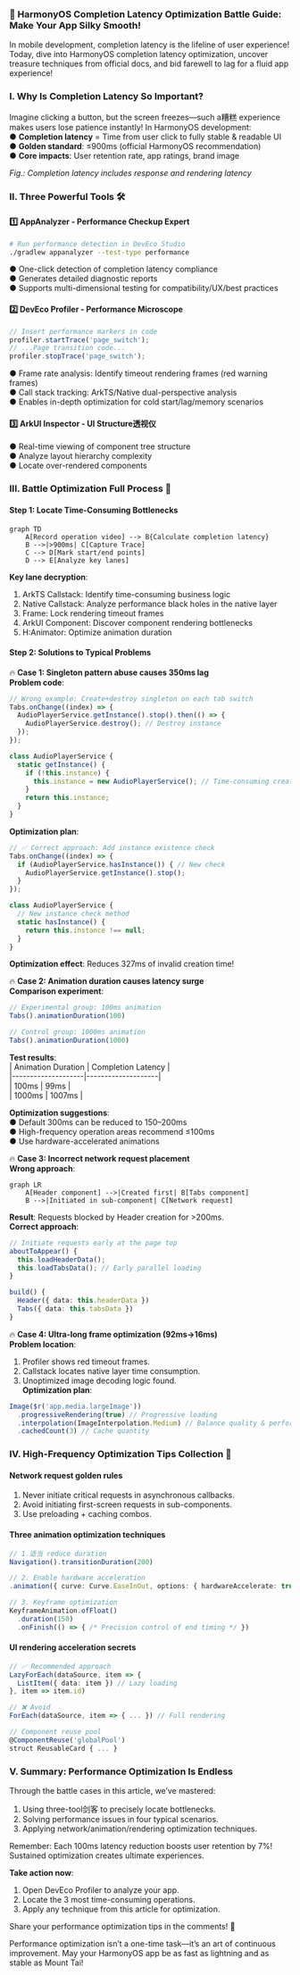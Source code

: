 ### 🚀 HarmonyOS Completion Latency Optimization Battle Guide: Make Your App Silky Smooth!  

In mobile development, completion latency is the lifeline of user experience! Today, dive into HarmonyOS completion latency optimization, uncover treasure techniques from official docs, and bid farewell to lag for a fluid app experience!  


### I. Why Is Completion Latency So Important?  
Imagine clicking a button, but the screen freezes—such a糟糕 experience makes users lose patience instantly! In HarmonyOS development:  
● **Completion latency** = Time from user click to fully stable & readable UI  
● **Golden standard**: ≤900ms (official HarmonyOS recommendation)  
● **Core impacts**: User retention rate, app ratings, brand image  

*Fig.: Completion latency includes response and rendering latency*  


### II. Three Powerful Tools 🛠️  
#### 1️⃣ AppAnalyzer - Performance Checkup Expert  
```bash  
# Run performance detection in DevEco Studio  
./gradlew appanalyzer --test-type performance  
```  
● One-click detection of completion latency compliance  
● Generates detailed diagnostic reports  
● Supports multi-dimensional testing for compatibility/UX/best practices  

#### 2️⃣ DevEco Profiler - Performance Microscope  
```typescript  
// Insert performance markers in code  
profiler.startTrace('page_switch');  
// ...Page transition code...  
profiler.stopTrace('page_switch');  
```  
● Frame rate analysis: Identify timeout rendering frames (red warning frames)  
● Call stack tracking: ArkTS/Native dual-perspective analysis  
● Enables in-depth optimization for cold start/lag/memory scenarios  

#### 3️⃣ ArkUI Inspector - UI Structure透视仪  
● Real-time viewing of component tree structure  
● Analyze layout hierarchy complexity  
● Locate over-rendered components  


### III. Battle Optimization Full Process 🚦  
#### Step 1: Locate Time-Consuming Bottlenecks  
```mermaid  
graph TD  
    A[Record operation video] --> B{Calculate completion latency}  
    B -->|>900ms| C[Capture Trace]  
    C --> D[Mark start/end points]  
    D --> E[Analyze key lanes]  
```  
**Key lane decryption**:  
1. ArkTS Callstack: Identify time-consuming business logic  
2. Native Callstack: Analyze performance black holes in the native layer  
3. Frame: Lock rendering timeout frames  
4. ArkUI Component: Discover component rendering bottlenecks  
5. H:Animator: Optimize animation duration  

#### Step 2: Solutions to Typical Problems  
🔥 **Case 1: Singleton pattern abuse causes 350ms lag**  
**Problem code**:  
```typescript  
// Wrong example: Create+destroy singleton on each tab switch  
Tabs.onChange((index) => {  
  AudioPlayerService.getInstance().stop().then(() => {  
    AudioPlayerService.destroy(); // Destroy instance  
  });  
});  

class AudioPlayerService {  
  static getInstance() {  
    if (!this.instance) {  
      this.instance = new AudioPlayerService(); // Time-consuming creation  
    }  
    return this.instance;  
  }  
}
```  
**Optimization plan**:  
```typescript  
// ✅ Correct approach: Add instance existence check  
Tabs.onChange((index) => {  
  if (AudioPlayerService.hasInstance()) { // New check  
    AudioPlayerService.getInstance().stop();  
  }  
});  

class AudioPlayerService {  
  // New instance check method  
  static hasInstance() {  
    return this.instance !== null;  
  }  
}
```  
**Optimization effect**: Reduces 327ms of invalid creation time!  

🔥 **Case 2: Animation duration causes latency surge**  
**Comparison experiment**:  
```typescript  
// Experimental group: 100ms animation  
Tabs().animationDuration(100)  

// Control group: 1000ms animation  
Tabs().animationDuration(1000)
```  
**Test results**:  
| Animation Duration | Completion Latency |  
|--------------------|--------------------|  
| 100ms              | 99ms               |  
| 1000ms             | 1007ms             |  

**Optimization suggestions**:  
● Default 300ms can be reduced to 150–200ms  
● High-frequency operation areas recommend ≤100ms  
● Use hardware-accelerated animations  

🔥 **Case 3: Incorrect network request placement**  
**Wrong approach**:  
```mermaid  
graph LR  
    A[Header component] -->|Created first| B[Tabs component]  
    B -->|Initiated in sub-component| C[Network request]  
```  
**Result**: Requests blocked by Header creation for >200ms.  
**Correct approach**:  
```typescript  
// Initiate requests early at the page top  
aboutToAppear() {  
  this.loadHeaderData();  
  this.loadTabsData(); // Early parallel loading  
}  

build() {  
  Header({ data: this.headerData })  
  Tabs({ data: this.tabsData })  
}
```  

🔥 **Case 4: Ultra-long frame optimization (92ms→16ms)**  
**Problem location**:  
1. Profiler shows red timeout frames.  
2. Callstack locates native layer time consumption.  
3. Unoptimized image decoding logic found.  
**Optimization plan**:  
```typescript  
Image($r('app.media.largeImage'))  
  .progressiveRendering(true) // Progressive loading  
  .interpolation(ImageInterpolation.Medium) // Balance quality & performance  
  .cachedCount(3) // Cache quantity  
```  


### IV. High-Frequency Optimization Tips Collection 🚀  
#### Network request golden rules  
1. Never initiate critical requests in asynchronous callbacks.  
2. Avoid initiating first-screen requests in sub-components.  
3. Use preloading + caching combos.  

#### Three animation optimization techniques  
```typescript  
// 1.适当 reduce duration  
Navigation().transitionDuration(200)  

// 2. Enable hardware acceleration  
.animation({ curve: Curve.EaseInOut, options: { hardwareAccelerate: true } })  

// 3. Keyframe optimization  
KeyframeAnimation.ofFloat()  
  .duration(150)  
  .onFinish(() => { /* Precision control of end timing */ })  
```  

#### UI rendering acceleration secrets  
```typescript  
// ✅ Recommended approach  
LazyForEach(dataSource, item => {  
  ListItem({ data: item }) // Lazy loading  
}, item => item.id)  

// ❌ Avoid  
ForEach(dataSource, item => { ... }) // Full rendering  

// Component reuse pool  
@ComponentReuse('globalPool')  
struct ReusableCard { ... }  
```  


### V. Summary: Performance Optimization Is Endless  
Through the battle cases in this article, we’ve mastered:  
1. Using three-tool剑客 to precisely locate bottlenecks.  
2. Solving performance issues in four typical scenarios.  
3. Applying network/animation/rendering optimization techniques.  

Remember: Each 100ms latency reduction boosts user retention by 7%! Sustained optimization creates ultimate experiences.  

**Take action now**:  
1. Open DevEco Profiler to analyze your app.  
2. Locate the 3 most time-consuming operations.  
3. Apply any technique from this article for optimization.  

Share your performance optimization tips in the comments! 💬  

Performance optimization isn’t a one-time task—it’s an art of continuous improvement. May your HarmonyOS app be as fast as lightning and as stable as Mount Tai!
